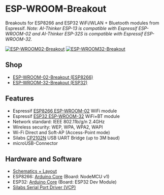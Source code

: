# ESP-WROOM-Breakout
Breakouts for ESP8266 and ESP32 WiFi/WLAN + Bluetooth modules from Espressif.
*Note: AI-Thinker ESP-13 is compatible with Espressif ESP-WROOM-02 and AI-Thinker ESP-32S is compatible with Espressif ESP-WROOM-32.*

[![ESP-WROOM02-Breakout](https://github.com/watterott/ESP-WROOM-Breakout/raw/master/hardware/ESP-WROOM02-Breakout_v10.jpg)](http://www.watterott.com/en/ESP-WROOM02-Breakout)
[![ESP-WROOM32-Breakout](https://github.com/watterott/ESP-WROOM-Breakout/raw/master/hardware/ESP-WROOM32-Breakout_v11.jpg)](http://www.watterott.com/en/ESP-WROOM32-Breakout)


## Shop
* [ESP-WROOM-02-Breakout (ESP8266)](http://www.watterott.com/en/ESP-WROOM02-Breakout)
* [ESP-WROOM-32-Breakout (ESP32)](http://www.watterott.com/en/ESP-WROOM32-Breakout)


## Features
* Espressif [ESP8266 ESP-WROOM-02](http://espressif.com/en/products/hardware/esp8266ex/overview) WiFi module
* Espressif [ESP32 ESP-WROOM-32](http://espressif.com/en/products/hardware/esp32/overview) WiFi+BT module
* Network standard: IEEE 802.11b/g/n 2.4GHz
* Wireless security: WEP, WPA, WPA2, WAPI
* Wi-Fi Direct and Soft-AP (Access-Point mode)
* Silabs [CP2102N](http://www.silabs.com/products/interface/usb-bridges/usbxpress-usb-bridges/Pages/usbxpress-usb-bridges.aspx) USB UART Bridge (up to 3M baud)
* microUSB-Connector


## Hardware and Software
* [Schematics + Layout](https://github.com/watterott/ESP-WROOM-Breakout/tree/master/hardware)
* ESP8266: [Arduino Core](https://github.com/esp8266/Arduino) (Board: NodeMCU v1)
* ESP32: [Arduino Core](https://github.com/espressif/arduino-esp32) (Board: ESP32 Dev Module)
* [Silabs Serial Port Driver (VCP)](http://www.silabs.com/products/mcu/pages/usbtouartbridgevcpdrivers.aspx)
